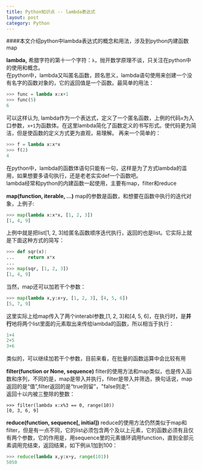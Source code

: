 ```yaml
---
title: Python知识点 -- lambda表达式
layout: post
category: Python
---
```


####本文介绍python中lambda表达式的概念和用法，涉及到python内建函数map

**lambda,** 希腊字符的第十一个字符：`λ`，抛开数学原理不谈，只关注在python中的使用和概念。  
在python中，lambda又叫匿名函数，顾名思义，lambda语句使用来创建一个没有名字的函数对象的，它的返回值是一个函数。最简单的用法：
```python
>>> func = lambda x:x+1
>>> func(5)
6
```
可以这样认为, lambda作为一个表达式，定义了一个匿名函数，上例的代码`x`为入口参数，`x+1`为函数体。在这里lambda简化了函数定义的书写形式。使代码更为简洁，但是使函数的定义方式更为直观，易理解。
再来一个简单的：
```python
>>> f = lambda x:x*x
>>> f(2)
4
```
在python中，lambda的函数体语句只能有一句，这样是为了方式lambda的滥用，如果想要多语句执行，还是老老实实def一个函数吧。  
lambda经常和python的内建函数一起使用，主要有map，filter和reduce

**map(function, iterable, ...)**
map的参数是函数，和想要在函数中执行的迭代对象，上例子:
```python
>>> map(lambda x:x*x, [1, 2, 3])
[1, 4, 9]
```
上例中就是把list[1, 2, 3]给匿名函数顺序迭代执行，返回的也是list。它实际上就是下面这种方式的简写：
```python
>>> def sqr(x):
...     return x*x
...
>>> map(sqr, [1, 2, 3])
[1, 4, 9]
```
当然，map还可以加若干个参数：
```python
>>> map(lambda x,y:x+y, [1, 2, 3], [4, 5, 6])
[5, 7, 9]
```
这里实际上给map传入了两个interabl参数,[1, 2, 3]和[4, 5, 6]，在执行时，是**并行**地将两个list里面的元素取出来传给lambda的函数，所以相当于执行：
```python
1+4  
2+5  
3+6  
```
类似的，可以继续加若干个参数，目前来看，在批量的函数运算中会比较有用

**filter(function or None, sequence)**
filter的使用方法和map类似，也是传入函数和序列，不同的是，map是带入并执行，filter是带入并筛选，换句话说，map返回的是“值”,filter返回的是“true则留”，"false则走".  
返回十以内被三整除的整数：
```
>>> filter(lambda x:x%3 == 0, range(10))
[0, 3, 6, 9]
```

**reduce(function, sequence[, initial])**
reduce的使用方法仍然类似于map和filter，但是有一点不同，它的list必须包含两个及以上元素，它的函数必须有且仅有两个参数，它的作用是，用sequence里的元素循环调用function，直到全部元素调用完结束，返回结果，如下例从1加到100：
```python
>>> reduce(lambda x,y:x+y, range(101))
5050
```


